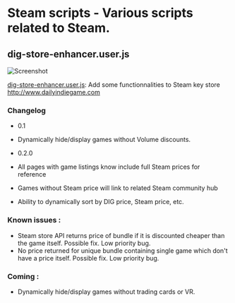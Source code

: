 # Steam scripts - Various scripts related to Steam.

## dig-store-enhancer.user.js

![Screenshot](http://i.imgur.com/DrdGLQM.png)

[dig-store-enhancer.user.js](https://raw.githubusercontent.com/Omicron666/Steam/master/dig-store-enhancer.user.js): Add some functionnalities to Steam key store http://www.dailyindiegame.com 

### Changelog

- 0.1
 - Dynamically hide/display games without Volume discounts.

- 0.2.0
 - All pages with game listings know include full Steam prices for reference
 - Games without Steam price will link to related Steam community hub
 - Ability to dynamically sort by DIG price, Steam price, etc.

### Known issues :
- Steam store API returns price of bundle if it is discounted cheaper than the game itself. Possible fix. Low priority bug.
- No price returned for unique bundle containing single game which don't have a price itself. Possible fix. Low priority bug.

### Coming :
- Dynamically hide/display games without trading cards or VR.

